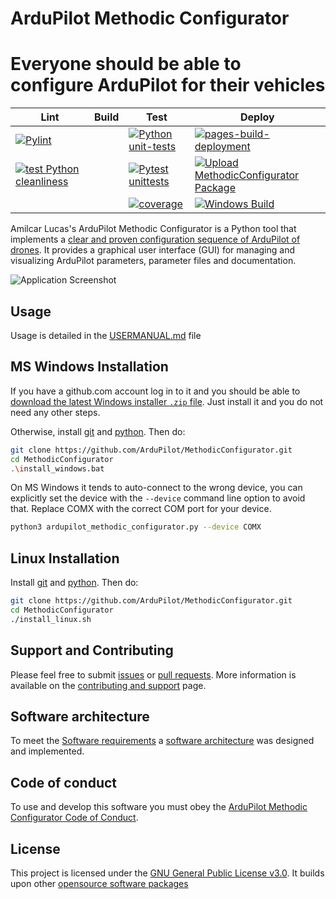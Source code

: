 # ArduPilot Methodic Configurator
# Everyone should be able to configure ArduPilot for their vehicles

| Lint | Build | Test | Deploy |
| ---- | ----- | ---- | ------ |
| [![Pylint](https://github.com/ArduPilot/MethodicConfigurator/actions/workflows/pylint.yml/badge.svg)](https://github.com/ArduPilot/MethodicConfigurator/actions/workflows/pylint.yml) | | [![Python unit-tests](https://github.com/ArduPilot/MethodicConfigurator/actions/workflows/unit-tests.yml/badge.svg)](https://github.com/ArduPilot/MethodicConfigurator/actions/workflows/unit-tests.yml) | [![pages-build-deployment](https://github.com/ArduPilot/MethodicConfigurator/actions/workflows/pages/pages-build-deployment/badge.svg)](https://github.com/ArduPilot/MethodicConfigurator/actions/workflows/pages/pages-build-deployment) |
| [![test Python cleanliness](https://github.com/ArduPilot/MethodicConfigurator/actions/workflows/python-cleanliness.yml/badge.svg)](https://github.com/ArduPilot/MethodicConfigurator/actions/workflows/python-cleanliness.yml) | | [![Pytest unittests](https://github.com/ArduPilot/MethodicConfigurator/actions/workflows/unittests.yml/badge.svg)](https://github.com/ArduPilot/MethodicConfigurator/actions/workflows/unittests.yml) | [![Upload MethodicConfigurator Package](https://github.com/ArduPilot/MethodicConfigurator/actions/workflows/python-publish.yml/badge.svg)](https://github.com/ArduPilot/MethodicConfigurator/actions/workflows/python-publish.yml) |
| | | [![coverage](https://github.com/ArduPilot/MethodicConfigurator/actions/workflows/coverage.yml/badge.svg)](https://github.com/ArduPilot/MethodicConfigurator/actions/workflows/coverage.yml) | [![Windows Build](https://github.com/ArduPilot/MethodicConfigurator/actions/workflows/windows_build.yml/badge.svg)](https://github.com/ArduPilot/MethodicConfigurator/actions/workflows/windows_build.yml) |

Amilcar Lucas's ArduPilot Methodic Configurator is a Python tool that implements a [clear and proven configuration sequence of ArduPilot of drones](https://discuss.ardupilot.org/t/how-to-methodically-tune-almost-any-multicopter-using-arducopter-4-4-x/110842/1).
It provides a graphical user interface (GUI) for managing and visualizing ArduPilot parameters, parameter files and documentation.

![Application Screenshot](images/App_screenshot1.png)

## Usage

Usage is detailed in the [USERMANUAL.md](USERMANUAL.md) file

## MS Windows Installation

If you have a github.com account log in to it and you should be able to [download the latest Windows installer `.zip` file](https://github.com/ArduPilot/MethodicConfigurator/releases/tag/latest). Just install it and you do not need any other steps.

Otherwise, install [git](https://git-scm.com/) and [python](https://www.python.org/downloads/). Then do:

```bash
git clone https://github.com/ArduPilot/MethodicConfigurator.git
cd MethodicConfigurator
.\install_windows.bat
```

On MS Windows it tends to auto-connect to the wrong device, you can explicitly set the device with the `--device` command line option to avoid that. Replace COMX with the correct COM port for your device.

```bash
python3 ardupilot_methodic_configurator.py --device COMX
```

## Linux Installation

Install [git](https://git-scm.com/) and [python](https://www.python.org/downloads/). Then do:

```bash
git clone https://github.com/ArduPilot/MethodicConfigurator.git
cd MethodicConfigurator
./install_linux.sh
```

## Support and Contributing

Please feel free to submit [issues](https://github.com/ArduPilot/MethodicConfigurator/issues) or [pull requests](https://github.com/ArduPilot/MethodicConfigurator/pulls). More information is available on the [contributing and support](CONTRIBUTING.md) page.

## Software architecture

To meet the [Software requirements](ARCHITECTURE.md#software-requirements) a [software architecture](ARCHITECTURE.md#the-software-architecture) was designed and implemented.

## Code of conduct

To use and develop this software you must obey the [ArduPilot Methodic Configurator Code of Conduct](CODE_OF_CONDUCT.md).

## License

This project is licensed under the [GNU General Public License v3.0](LICENSE.md).
It builds upon other [opensource software packages](credits/CREDITS.md)

